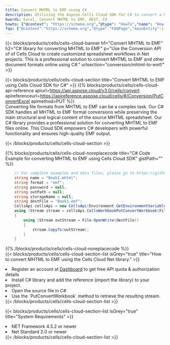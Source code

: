 ```yaml
---
title: Convert MHTML to EMF using C# 
description: Utilizing the Aspose.Cells Cloud SDK for C# to convert a MHTML format file to a EMF format file. 
kwords: Excel, Convert MHTML to EMF, REST, C#
howto: {"@context": "https://schema.org","@type": "HowTo","name": "How to convert MHTML to EMF using the Cells Cloud Net library.","description": "How to convert MHTML to EMF using the Cells Cloud Net library.","image": {"@type": "ImageObject"},"url": "/net/conversion/mhtml-to-emf/","step": [{ "@type": "HowToStep","name": "How to convert MHTML to EMF using the Cells Cloud Net library. step 1", "image": {"@type": "ImageObject",},"url": "/net/conversion/mhtml-to-emf/","text": "Register an account at <a href='https://dashboard.aspose.cloud/'>Dashboard</a> to get free API quota & authorization details",},{ "@type": "HowToStep","name": "How to convert MHTML to EMF using the Cells Cloud Net library. step 1", "image": {"@type": "ImageObject",},"url": "/net/conversion/mhtml-to-emf/","text": "Install C# library and add the reference (import the library) to your project.",},{ "@type": "HowToStep","name": "How to convert MHTML to EMF using the Cells Cloud Net library. step 1", "image": {"@type": "ImageObject",},"url": "/net/conversion/mhtml-to-emf/","text": "Open the source file in C#",},{ "@type": "HowToStep","name": "How to convert MHTML to EMF using the Cells Cloud Net library. step 1", "image": {"@type": "ImageObject",},"url": "/net/conversion/mhtml-to-emf/","text": "Use the `PutConvertWorkbook` method to retrieve the resulting stream.",}, ],"supply": {"@type": "HowToSupply","name": "document"},"tool": [{"@type": "HowToTool","name": "Visual Studio, Visual Studio Code, Rider "},{"@type": "HowToTool","name": "Aspose Cells"}],"totalTime": "PT6M"}
fqa: {"@context":"https://schema.org","@type":"FAQPage","mainEntity":[{"@type":"Question","name":"Why convert file formats in C# using REST API?","acceptedAnswer":{"@type":"Answer","text":"Documents are encoded in many ways, and some files may be incompatible with the software you use. To open and read such files, just convert them to appropriate file formats.<br/><ol><li>Install .NET SDK and add the reference (import the library) to your project.</li><li>Open the source file in C# using REST API.</li><li>Call the PutConvertWorkbookRequest() method, passing an output filename with required extension.</li><li>Get the result of conversion as a separate file.</li></ol>"}},{"@type":"Question","name":"What file formats can I convert with your C# library?","acceptedAnswer":{"@type":"Answer","text":"We support a variety of file formats for conversion using .NET library, including XLSX, Excel, xls , PDF, CSV, HTML, Markdown, XML, PNG, JPG, TIFF, Json, TXT and many more."}},{"@type":"Question","name":"What is the maximum allowed file size for conversion using this .NET library?","acceptedAnswer":{"@type":"Answer","text":"There are no file size limits for format conversions using .NET library."}}]}
---
```



{{< blocks/products/cells/cells-cloud-banner h1="Convert MHTML to EMF" h2="C# library for converting MHTML to EMF" p="Use the Conversion API of of Cells Cloud to create customized spreadsheet workflows in Net projects. This is a professional solution to convert MHTML to EMF and other document formats online using C#." urlsection="conversion/mhtml-to-emf/" >}}

{{< blocks/products/cells/cells-cloud-section  title="Convert MHTML to EMF using Cells Cloud SDK for C#" >}}
{{% blocks/products/cells/cells-cloud-api-reference  apiurl=https://api.aspose.cloud/v3.0/cells/convert  apireferenceurl=https://apireference.aspose.cloud/cells/#/Conversion/PutConvertExcel  apimethod=PUT %}}
<br/>
Converting file formats from MHTML to EMF can be a complex task. Our C# SDK handles all MHTML to EMF format conversions while preserving the main structural and logical content of the source MHTML spreadsheet. Our C# library provides a professional solution for converting MHTML to EMF files online. This Cloud SDK empowers C# developers with powerful functionality and ensures high-quality EMF output.

{{< /blocks/products/cells/cells-cloud-section >}}

{{% blocks/products/cells/cells-cloud-noreplacecode title="C# Code Example for converting MHTML to EMF using Cells Cloud SDK" gistPath="" %}}
 
```cs
    // For complete examples and data files, please go to https://github.com/aspose-cells-cloud/aspose-cells-cloud-dotnet/
    string name = "Book1.mhtml";
    string format = "emf";
    string password = null;
    string outPath = null;
    string storageName = null;
    string destFile = "Book1.emf";
    CellsApi cellsApi = new CellsApi(Environment.GetEnvironmentVariable("ProductClientId"), Environment.GetEnvironmentVariable("ProductClientSecret"));
    using (Stream stream = cellsApi.CellsWorkbookPutConvertWorkbook(File.OpenRead(name), format, password, outPath, storageName))
    {
        using (Stream outStream = File.OpenWrite(destFile))
        {
            stream.CopyTo(outStream);
        }
    }
```
 
{{% /blocks/products/cells/cells-cloud-noreplacecode  %}}
<br/>
{{< blocks/products/cells/cells-cloud-section-list isGrey="true"  title="How to convert MHTML to EMF using the Cells Cloud Net library." >}}
<li>Register an account at <a href="https://dashboard.aspose.cloud/">Dashboard</a> to get free API quota & authorization details</li>
<li>Install C# library and add the reference (import the library) to your project.</li>
<li>Open the source file in C#</li>
<li>Use the `PutConvertWorkbook` method to retrieve the resulting stream.</li>
{{< /blocks/products/cells/cells-cloud-section-list >}}

{{< blocks/products/cells/cells-cloud-section-list isGrey="true"  title="System Requirements" >}}
<li>NET Framework 4.5.2 or newer</li>
<li>Net Standard 2.0 or newer</li>
{{< /blocks/products/cells/cells-cloud-section-list >}}
